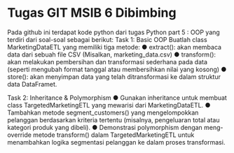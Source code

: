 # Tugas GIT MSIB 6 Dibimbing

Pada github ini terdapat kode python dari tugas Python part 5 : OOP yang terdiri dari soal-soal sebagai berikut:
Task 1: Basic OOP
 Buatlah class MarketingDataETL yang memiliki tiga metode: 
● extract(): akan membaca data dari sebuah file CSV (Misalkan, 
marketing_data.csv)
 ● transform(): akan melakukan pembersihan dan transformasi 
sederhana pada data (seperti mengubah format tanggal atau 
membersihkan nilai yang kosong)
 ● store(): akan menyimpan data yang telah ditransformasi ke dalam 
struktur data DataFramet.

Task 2: Inheritance & Polymorphism
 ● Gunakan inheritance untuk membuat class TargetedMarketingETL yang mewarisi 
dari MarketingDataETL. 
● Tambahkan metode segment_customers() yang mengelompokkan pelanggan 
berdasarkan kriteria tertentu (misalnya, pengeluaran total atau kategori produk 
yang dibeli).
 ● Demonstrasi polymorphism dengan meng-override metode transform() dalam 
TargetedMarketingETL untuk menambahkan logika segmentasi pelanggan ke 
dalam proses transformasi.
